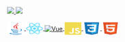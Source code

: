 <div>
  <a href="https://github.com/mariaclaudiapio">
  <img height="176em" src="https://github-readme-stats.vercel.app/api?username=mariaclaudiapio&show_icons=true&theme=dracula&include_all_commits=true&count_private=true"/>
  <img height="176em" src="https://github-readme-stats.vercel.app/api/top-langs/?username=mariaclaudiapio&layout=compact&langs_count=7&theme=dracula"/>
</div>
<div style="display: inline_block"><br>
  <img align="center" alt="Js" height="30" width="40"
src="https://raw.githubusercontent.com/devicons/devicon/master/icons/java/java-original.svg">
  <img align="center" alt="Js" height="30" width="40"
src="https://raw.githubusercontent.com/devicons/devicon/master/icons/react/react-original.svg">
  <img align="center" alt="Vue" height="30" width="40"
src="https://raw.githubusercontent.com/devicons/devicon/master/icons/typescript/java-plain.svg">  
  <img align="center" alt="HTML" height="30" width="40" src="https://raw.githubusercontent.com/devicons/devicon/master/icons/javascript/javascript-plain.svg">
  <img align="center" alt="Ts" height="30" width="40" src="https://raw.githubusercontent.com/devicons/devicon/master/icons/css3/css3-original.svg">
  <img align="center" alt="CSS" height="30" width="40" 
src="https://raw.githubusercontent.com/devicons/devicon/master/icons/html5/html5-original.svg">  
</div>
